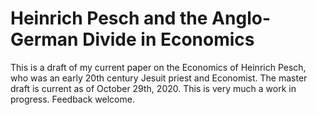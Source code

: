 # Heinrich Pesch and the Anglo-German Divide in Economics
This is a draft of my current paper on the Economics of Heinrich Pesch, who was an early 20th century Jesuit priest and Economist.  The master draft is current as of October 29th, 2020.  This is very much a work in progress.  Feedback welcome.
